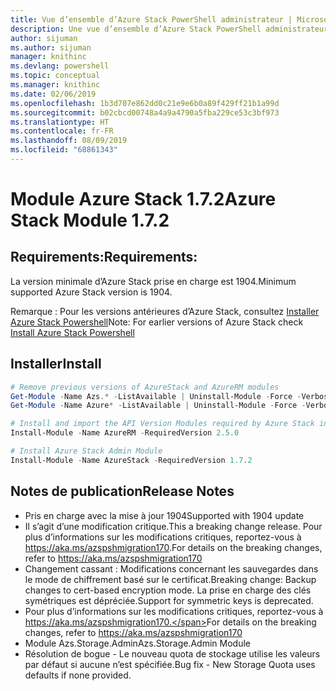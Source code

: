 ```yaml
---
title: Vue d’ensemble d’Azure Stack PowerShell administrateur | Microsoft Docs
description: Une vue d’ensemble d’Azure Stack PowerShell administrateur avec des instructions sur les procédures d’installation et de configuration.
author: sijuman
ms.author: sijuman
manager: knithinc
ms.devlang: powershell
ms.topic: conceptual
ms.manager: knithinc
ms.date: 02/06/2019
ms.openlocfilehash: 1b3d707e862dd0c21e9e6b0a89f429ff21b1a99d
ms.sourcegitcommit: b02cbcd00748a4a9a4790a5fba229ce53c3bf973
ms.translationtype: HT
ms.contentlocale: fr-FR
ms.lasthandoff: 08/09/2019
ms.locfileid: "68861343"
---
```

# <a name="azure-stack-module-172"></a><span data-ttu-id="0fb90-103">Module Azure Stack 1.7.2</span><span class="sxs-lookup"><span data-stu-id="0fb90-103">Azure Stack Module 1.7.2</span></span>

## <a name="requirements"></a><span data-ttu-id="0fb90-104">Requirements:</span><span class="sxs-lookup"><span data-stu-id="0fb90-104">Requirements:</span></span>

<span data-ttu-id="0fb90-105">La version minimale d’Azure Stack prise en charge est 1904.</span><span class="sxs-lookup"><span data-stu-id="0fb90-105">Minimum supported Azure Stack version is 1904.</span></span>

<span data-ttu-id="0fb90-106">Remarque : Pour les versions antérieures d’Azure Stack, consultez [Installer Azure Stack Powershell](https://docs.microsoft.com/azure/azure-stack/azure-stack-powershell-install#install-azure-stack-powershell)</span><span class="sxs-lookup"><span data-stu-id="0fb90-106">Note: For earlier versions of Azure Stack check [Install Azure Stack Powershell](https://docs.microsoft.com/azure/azure-stack/azure-stack-powershell-install#install-azure-stack-powershell)</span></span>

## <a name="install"></a><span data-ttu-id="0fb90-107">Installer</span><span class="sxs-lookup"><span data-stu-id="0fb90-107">Install</span></span>

```powershell
# Remove previous versions of AzureStack and AzureRM modules
Get-Module -Name Azs.* -ListAvailable | Uninstall-Module -Force -Verbose
Get-Module -Name Azure* -ListAvailable | Uninstall-Module -Force -Verbose

# Install and import the API Version Modules required by Azure Stack into the current PowerShell session.
Install-Module -Name AzureRM -RequiredVersion 2.5.0

# Install Azure Stack Admin Module
Install-Module -Name AzureStack -RequiredVersion 1.7.2
```

## <a name="release-notes"></a><span data-ttu-id="0fb90-108">Notes de publication</span><span class="sxs-lookup"><span data-stu-id="0fb90-108">Release Notes</span></span>

* <span data-ttu-id="0fb90-109">Pris en charge avec la mise à jour 1904</span><span class="sxs-lookup"><span data-stu-id="0fb90-109">Supported with 1904 update</span></span>
* <span data-ttu-id="0fb90-110">Il s’agit d’une modification critique.</span><span class="sxs-lookup"><span data-stu-id="0fb90-110">This a breaking change release.</span></span> <span data-ttu-id="0fb90-111">Pour plus d’informations sur les modifications critiques, reportez-vous à <https://aka.ms/azspshmigration170>.</span><span class="sxs-lookup"><span data-stu-id="0fb90-111">For details on the breaking changes, refer to <https://aka.ms/azspshmigration170></span></span>
* <span data-ttu-id="0fb90-112">Changement cassant : Modifications concernant les sauvegardes dans le mode de chiffrement basé sur le certificat.</span><span class="sxs-lookup"><span data-stu-id="0fb90-112">Breaking change: Backup changes to cert-based encryption mode.</span></span> <span data-ttu-id="0fb90-113">La prise en charge des clés symétriques est dépréciée.</span><span class="sxs-lookup"><span data-stu-id="0fb90-113">Support for symmetric keys is deprecated.</span></span>
* <span data-ttu-id="0fb90-114">Pour plus d’informations sur les modifications critiques, reportez-vous à https://aka.ms/azspshmigration170.</span><span class="sxs-lookup"><span data-stu-id="0fb90-114">For details on the breaking changes, refer to https://aka.ms/azspshmigration170</span></span>
* <span data-ttu-id="0fb90-115">Module Azs.Storage.Admin</span><span class="sxs-lookup"><span data-stu-id="0fb90-115">Azs.Storage.Admin Module</span></span> 
* <span data-ttu-id="0fb90-116">Résolution de bogue - Le nouveau quota de stockage utilise les valeurs par défaut si aucune n’est spécifiée.</span><span class="sxs-lookup"><span data-stu-id="0fb90-116">Bug fix - New Storage Quota uses defaults if none provided.</span></span>
